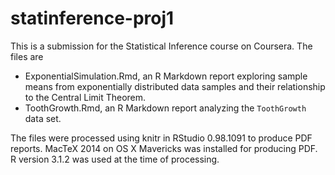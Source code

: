 statinference-proj1
===================

This is a submission for the Statistical Inference course on Coursera.
The files are

* ExponentialSimulation.Rmd, an R Markdown report exploring sample means from exponentially distributed data samples
  and their relationship to the Central Limit Theorem.
* ToothGrowth.Rmd, an R Markdown report analyzing the `ToothGrowth` data set.

The files were processed using knitr in RStudio 0.98.1091 
to produce PDF reports.
MacTeX 2014 on OS X Mavericks was installed for producing PDF.
R version 3.1.2 was used at the time of processing.
